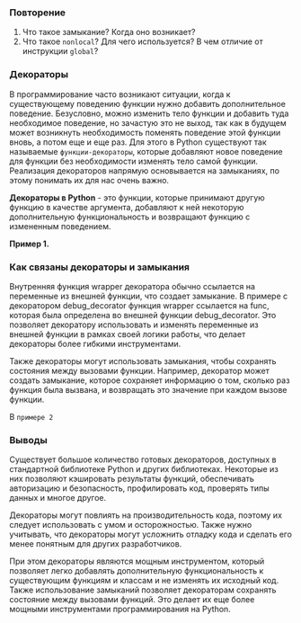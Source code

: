 ### Повторение

1. Что такое замыкание? Когда оно возникает?
2. Что такое `nonlocal`? Для чего используется? В чем отличие от инструкции `global`?


### Декораторы

В программирование часто возникают ситуации, когда к существующему поведению функции нужно добавить дополнительное поведение.
Безусловно, можно изменить тело функции и добавить туда необходимое поведение, но зачастую это не выход, так как в будущем
может возникнуть необходимость поменять поведение этой функции вновь, а потом еще и еще раз. Для этого в Python существуют так называемые
`функции-декораторы`, которые добавляют новое поведение для функции без необходимости изменять тело самой функции.
Реализация декораторов напрямую основывается на замыканиях, по этому понимать их для нас очень важно.

**Декораторы в Python** - это функции, которые принимают другую функцию в качестве аргумента, добавляют к ней некоторую 
дополнительную функциональность и возвращают функцию с измененным поведением. 

**Пример 1.**


### Как связаны декораторы и замыкания

Внутренняя функция wrapper декоратора обычно ссылается на переменные из внешней функции, что создает замыкание. 
В примере с декоратором debug_decorator функция wrapper ссылается на func, которая была определена во внешней функции 
debug_decorator. Это позволяет декоратору использовать и изменять переменные из внешней функции в рамках своей логики работы, что делает декораторы более гибкими инструментами.

Также декораторы могут использовать замыкания, чтобы сохранять состояния между вызовами функции. Например, декоратор 
может создать замыкание, которое сохраняет информацию о том, сколько раз функция была вызвана, и возвращать это значение 
при каждом вызове функции.

В `примере 2` 


### Выводы

Существует большое количество готовых декораторов, доступных в стандартной библиотеке Python и других библиотеках. 
Некоторые из них позволяют кэшировать результаты функций, обеспечивать авторизацию и безопасность, профилировать код, 
проверять типы данных и многое другое.

Декораторы могут повлиять на производительность кода, поэтому их следует использовать с умом и осторожностью. 
Также нужно учитывать, что декораторы могут усложнить отладку кода и сделать его менее понятным для других разработчиков.

При этом декораторы являются мощным инструментом, который позволяет легко добавлять дополнительную функциональность к 
существующим функциям и классам и не изменять их исходный код. Также использование замыканий позволяет декораторам 
сохранять состояние между вызовами функций. Это делает их еще более мощными инструментами программирования на Python.

